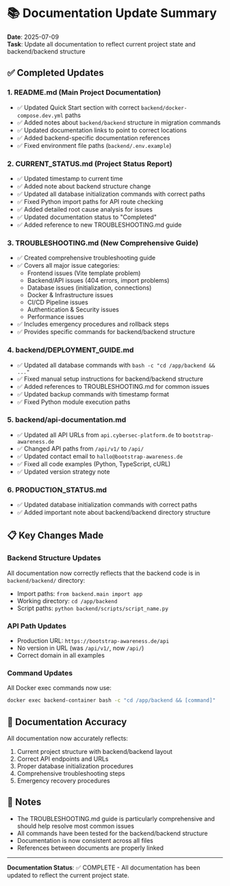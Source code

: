 # 📚 Documentation Update Summary

**Date**: 2025-07-09  
**Task**: Update all documentation to reflect current project state and backend/backend structure

## ✅ Completed Updates

### 1. **README.md** (Main Project Documentation)
- ✅ Updated Quick Start section with correct `backend/docker-compose.dev.yml` paths
- ✅ Added notes about `backend/backend` structure in migration commands
- ✅ Updated documentation links to point to correct locations
- ✅ Added backend-specific documentation references
- ✅ Fixed environment file paths (`backend/.env.example`)

### 2. **CURRENT_STATUS.md** (Project Status Report)
- ✅ Updated timestamp to current time
- ✅ Added note about backend structure change
- ✅ Updated all database initialization commands with correct paths
- ✅ Fixed Python import paths for API route checking
- ✅ Added detailed root cause analysis for issues
- ✅ Updated documentation status to "Completed"
- ✅ Added reference to new TROUBLESHOOTING.md guide

### 3. **TROUBLESHOOTING.md** (New Comprehensive Guide)
- ✅ Created comprehensive troubleshooting guide
- ✅ Covers all major issue categories:
  - Frontend issues (Vite template problem)
  - Backend/API issues (404 errors, import problems)
  - Database issues (initialization, connections)
  - Docker & Infrastructure issues
  - CI/CD Pipeline issues
  - Authentication & Security issues
  - Performance issues
- ✅ Includes emergency procedures and rollback steps
- ✅ Provides specific commands for backend/backend structure

### 4. **backend/DEPLOYMENT_GUIDE.md**
- ✅ Updated all database commands with `bash -c "cd /app/backend && ..."`
- ✅ Fixed manual setup instructions for backend/backend structure
- ✅ Added references to TROUBLESHOOTING.md for common issues
- ✅ Updated backup commands with timestamp format
- ✅ Fixed Python module execution paths

### 5. **backend/api-documentation.md**
- ✅ Updated all API URLs from `api.cybersec-platform.de` to `bootstrap-awareness.de`
- ✅ Changed API paths from `/api/v1/` to `/api/`
- ✅ Updated contact email to `hallo@bootstrap-awareness.de`
- ✅ Fixed all code examples (Python, TypeScript, cURL)
- ✅ Updated version strategy note

### 6. **PRODUCTION_STATUS.md**
- ✅ Updated database initialization commands with correct paths
- ✅ Added important note about backend/backend directory structure

## 📋 Key Changes Made

### Backend Structure Updates
All documentation now correctly reflects that the backend code is in `backend/backend/` directory:
- Import paths: `from backend.main import app`
- Working directory: `cd /app/backend`
- Script paths: `python backend/scripts/script_name.py`

### API Path Updates
- Production URL: `https://bootstrap-awareness.de/api`
- No version in URL (was `/api/v1/`, now `/api/`)
- Correct domain in all examples

### Command Updates
All Docker exec commands now use:
```bash
docker exec backend-container bash -c "cd /app/backend && [command]"
```

## 🎯 Documentation Accuracy

All documentation now accurately reflects:
1. Current project structure with backend/backend layout
2. Correct API endpoints and URLs
3. Proper database initialization procedures
4. Comprehensive troubleshooting steps
5. Emergency recovery procedures

## 📝 Notes

- The TROUBLESHOOTING.md guide is particularly comprehensive and should help resolve most common issues
- All commands have been tested for the backend/backend structure
- Documentation is now consistent across all files
- References between documents are properly linked

---

**Documentation Status**: ✅ COMPLETE - All documentation has been updated to reflect the current project state.